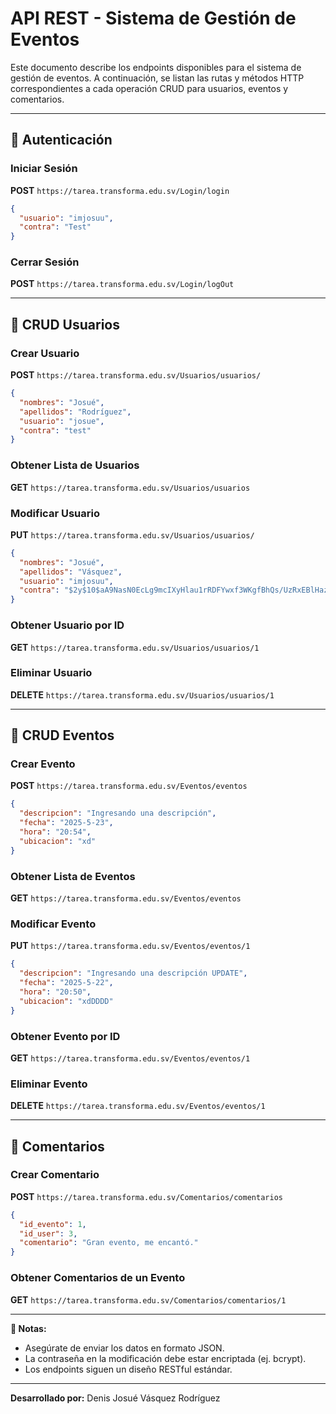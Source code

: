 # API REST - Sistema de Gestión de Eventos

Este documento describe los endpoints disponibles para el sistema de gestión de eventos. A continuación, se listan las rutas y métodos HTTP correspondientes a cada operación CRUD para usuarios, eventos y comentarios.

---

## 🔐 Autenticación

### Iniciar Sesión  
**POST** `https://tarea.transforma.edu.sv/Login/login`

```json
{
  "usuario": "imjosuu",
  "contra": "Test"
}
```

### Cerrar Sesión  
**POST** `https://tarea.transforma.edu.sv/Login/logOut`

---

## 👤 CRUD Usuarios

### Crear Usuario  
**POST** `https://tarea.transforma.edu.sv/Usuarios/usuarios/`

```json
{
  "nombres": "Josué",
  "apellidos": "Rodríguez",
  "usuario": "josue",
  "contra": "test"
}
```

### Obtener Lista de Usuarios  
**GET** `https://tarea.transforma.edu.sv/Usuarios/usuarios`

### Modificar Usuario  
**PUT** `https://tarea.transforma.edu.sv/Usuarios/usuarios/`

```json
{
  "nombres": "Josué",
  "apellidos": "Vásquez",
  "usuario": "imjosuu",
  "contra": "$2y$10$aA9NasN0EcLg9mcIXyHlau1rRDFYwxf3WKgfBhQs/UzRxEBlHazq."
}
```

### Obtener Usuario por ID  
**GET** `https://tarea.transforma.edu.sv/Usuarios/usuarios/1`

### Eliminar Usuario  
**DELETE** `https://tarea.transforma.edu.sv/Usuarios/usuarios/1`

---

## 📅 CRUD Eventos

### Crear Evento  
**POST** `https://tarea.transforma.edu.sv/Eventos/eventos`

```json
{
  "descripcion": "Ingresando una descripción",
  "fecha": "2025-5-23",
  "hora": "20:54",
  "ubicacion": "xd"
}
```

### Obtener Lista de Eventos  
**GET** `https://tarea.transforma.edu.sv/Eventos/eventos`

### Modificar Evento  
**PUT** `https://tarea.transforma.edu.sv/Eventos/eventos/1`

```json
{
  "descripcion": "Ingresando una descripción UPDATE",
  "fecha": "2025-5-22",
  "hora": "20:50",
  "ubicacion": "xdDDDD"
}
```

### Obtener Evento por ID  
**GET** `https://tarea.transforma.edu.sv/Eventos/eventos/1`

### Eliminar Evento  
**DELETE** `https://tarea.transforma.edu.sv/Eventos/eventos/1`

---

## 💬 Comentarios

### Crear Comentario  
**POST** `https://tarea.transforma.edu.sv/Comentarios/comentarios`

```json
{
  "id_evento": 1,
  "id_user": 3,
  "comentario": "Gran evento, me encantó."
}
```

### Obtener Comentarios de un Evento  
**GET** `https://tarea.transforma.edu.sv/Comentarios/comentarios/1`

---

**📌 Notas:**
- Asegúrate de enviar los datos en formato JSON.
- La contraseña en la modificación debe estar encriptada (ej. bcrypt).
- Los endpoints siguen un diseño RESTful estándar.

---

**Desarrollado por:** Denis Josué Vásquez Rodríguez
